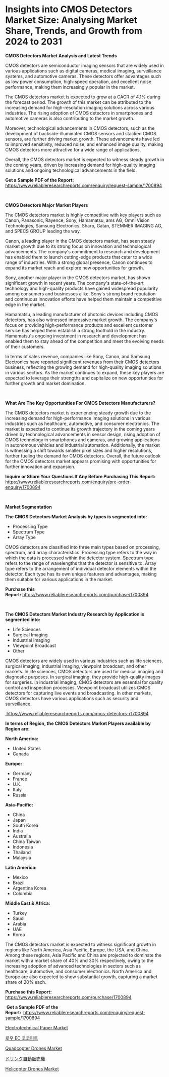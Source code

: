 <p><h1>Insights into CMOS Detectors Market Size: Analysing Market Share, Trends, and Growth from 2024 to 2031</h1></p><p><strong>CMOS Detectors Market Analysis and Latest Trends</strong></p>
<p><p>CMOS detectors are semiconductor imaging sensors that are widely used in various applications such as digital cameras, medical imaging, surveillance systems, and automotive cameras. These detectors offer advantages such as low power consumption, high-speed operation, and excellent noise performance, making them increasingly popular in the market.</p><p>The CMOS detectors market is expected to grow at a CAGR of 4.1% during the forecast period. The growth of this market can be attributed to the increasing demand for high-resolution imaging solutions across various industries. The rising adoption of CMOS detectors in smartphones and automotive cameras is also contributing to the market growth.</p><p>Moreover, technological advancements in CMOS detectors, such as the development of backside-illuminated CMOS sensors and stacked CMOS sensors, are further driving market growth. These advancements have led to improved sensitivity, reduced noise, and enhanced image quality, making CMOS detectors more attractive for a wide range of applications.</p><p>Overall, the CMOS detectors market is expected to witness steady growth in the coming years, driven by increasing demand for high-quality imaging solutions and ongoing technological advancements in the field.</p></p>
<p><strong>Get a Sample PDF of the Report:&nbsp;</strong> <a href="https://www.reliableresearchreports.com/enquiry/request-sample/1700894">https://www.reliableresearchreports.com/enquiry/request-sample/1700894</a></p>
<p>&nbsp;</p>
<p><strong>CMOS Detectors Major Market Players</strong></p>
<p><p>The CMOS detectors market is highly competitive with key players such as Canon, Panasonic, Rayence, Sony, Hamamatsu, ams AG, Omni Vision Technologies, Samsung Electronics, Sharp, Gatan, STEMMER IMAGING AG, and SPECS GROUP leading the way.</p><p>Canon, a leading player in the CMOS detectors market, has seen steady market growth due to its strong focus on innovation and technological advancements. The company's commitment to research and development has enabled them to launch cutting-edge products that cater to a wide range of industries. With a strong global presence, Canon continues to expand its market reach and explore new opportunities for growth.</p><p>Sony, another major player in the CMOS detectors market, has shown significant growth in recent years. The company's state-of-the-art technology and high-quality products have gained widespread popularity among consumers and businesses alike. Sony's strong brand reputation and continuous innovation efforts have helped them maintain a competitive edge in the market.</p><p>Hamamatsu, a leading manufacturer of photonic devices including CMOS detectors, has also witnessed impressive market growth. The company's focus on providing high-performance products and excellent customer service has helped them establish a strong foothold in the industry. Hamamatsu's ongoing investment in research and development has enabled them to stay ahead of the competition and meet the evolving needs of their customers.</p><p>In terms of sales revenue, companies like Sony, Canon, and Samsung Electronics have reported significant revenues from their CMOS detectors business, reflecting the growing demand for high-quality imaging solutions in various sectors. As the market continues to expand, these key players are expected to leverage their strengths and capitalize on new opportunities for further growth and market domination.</p></p>
<p>&nbsp;</p>
<p><strong>What Are The Key Opportunities For CMOS Detectors Manufacturers?</strong></p>
<p><p>The CMOS detectors market is experiencing steady growth due to the increasing demand for high-performance imaging solutions in various industries such as healthcare, automotive, and consumer electronics. The market is expected to continue its growth trajectory in the coming years driven by technological advancements in sensor design, rising adoption of CMOS technology in smartphones and cameras, and growing applications in autonomous vehicles and industrial automation. Additionally, the market is witnessing a shift towards smaller pixel sizes and higher resolutions, further fueling the demand for CMOS detectors. Overall, the future outlook for the CMOS detectors market appears promising with opportunities for further innovation and expansion.</p></p>
<p><strong>Inquire or Share Your Questions If Any Before Purchasing This Report:</strong> <a href="https://www.reliableresearchreports.com/enquiry/pre-order-enquiry/1700894">https://www.reliableresearchreports.com/enquiry/pre-order-enquiry/1700894</a></p>
<p>&nbsp;</p>
<p><strong>Market Segmentation</strong></p>
<p><strong>The CMOS Detectors Market Analysis by types is segmented into:</strong></p>
<p><ul><li>Processing Type</li><li>Spectrum Type</li><li>Array Type</li></ul></p>
<p><p>CMOS detectors are classified into three main types based on processing, spectrum, and array characteristics. Processing type refers to the way in which the data is processed within the detector system. Spectrum type refers to the range of wavelengths that the detector is sensitive to. Array type refers to the arrangement of individual detector elements within the detector. Each type has its own unique features and advantages, making them suitable for various applications in the market.</p></p>
<p><strong>Purchase this Report:&nbsp;</strong><a href="https://www.reliableresearchreports.com/purchase/1700894">https://www.reliableresearchreports.com/purchase/1700894</a></p>
<p>&nbsp;</p>
<p><strong>The CMOS Detectors Market Industry Research by Application is segmented into:</strong></p>
<p><ul><li>Life Sciences</li><li>Surgical Imaging</li><li>Industrial Imaging</li><li>Viewpoint Broadcast</li><li>Other</li></ul></p>
<p><p>CMOS detectors are widely used in various industries such as life sciences, surgical imaging, industrial imaging, viewpoint broadcast, and other markets. In life sciences, CMOS detectors are used for medical imaging and diagnostic purposes. In surgical imaging, they provide high-quality images for surgeries. In industrial imaging, CMOS detectors are essential for quality control and inspection processes. Viewpoint broadcast utilizes CMOS detectors for capturing live events and broadcasting. In other markets, CMOS detectors have various applications such as security and surveillance.</p></p>
<p><a href="https://www.reliableresearchreports.com/cmos-detectors-r1700894">&nbsp;https://www.reliableresearchreports.com/cmos-detectors-r1700894</a></p>
<p><strong>In terms of Region, the CMOS Detectors Market Players available by Region are:</strong></p>
<p>
    <p> <strong> North America: </strong>
        <ul>
            <li>United States</li>
            <li>Canada</li>
        </ul>
        </p> 
    <p> <strong> Europe: </strong>
        <ul>
            <li>Germany</li>
            <li>France</li>
            <li>U.K.</li>
            <li>Italy</li>
            <li>Russia</li>
        </ul>
        </p> 
    <p> <strong> Asia-Pacific: </strong>
        <ul>
            <li>China</li>
            <li>Japan</li>
            <li>South Korea</li>
            <li>India</li>
            <li>Australia</li>
            <li>China Taiwan</li>
            <li>Indonesia</li>
            <li>Thailand</li>
            <li>Malaysia</li>
        </ul>
        </p> 
    <p> <strong> Latin America: </strong>
        <ul>
            <li>Mexico</li>
            <li>Brazil</li>
            <li>Argentina Korea</li>
            <li>Colombia</li>
        </ul>
        </p> 
    <p> <strong> Middle East & Africa: </strong>
        <ul>
            <li>Turkey</li>
            <li>Saudi</li>
            <li>Arabia</li>
            <li>UAE</li>
            <li>Korea</li>
        </ul>
    </p>
    </p>
<p><p>The CMOS detectors market is expected to witness significant growth in regions like North America, Asia Pacific, Europe, the USA, and China. Among these regions, Asia Pacific and China are projected to dominate the market with a market share of 40% and 30% respectively, owing to the increasing adoption of advanced technologies in sectors such as healthcare, automotive, and consumer electronics. North America and Europe are also expected to show substantial growth, capturing a market share of 20% each.</p></p>
<p><strong>Purchase this Report: </strong><a href="https://www.reliableresearchreports.com/purchase/1700894">https://www.reliableresearchreports.com/purchase/1700894</a></p>
<p>&nbsp;<strong>Get a Sample PDF of the Report:&nbsp;&nbsp;</strong><a href="https://www.reliableresearchreports.com/enquiry/request-sample/1700894">https://www.reliableresearchreports.com/enquiry/request-sample/1700894</a></p>
<p><strong></strong></p>
<p><p><a href="https://issuu.com/reportprime-2/docs/electrotechnical-paper-market-size-2030.pptx">Electrotechnical Paper Market</a></p><p><a href="https://github.com/PercyHagernes9778/Market-Research-Report-List-1/blob/main/145907725137.md">로우 EC 코코피트</a></p><p><a href="https://github.com/indrystar/Market-Research-Report-List-2/blob/main/quadcopter-drones-market.md">Quadcopter Drones Market</a></p><p><a href="https://github.com/ddwcuskozol07187/Market-Research-Report-List-1/blob/main/646009127440.md">ドリンク自動販売機</a></p><p><a href="https://github.com/AKSHATREPORTPRIME/Market-Research-Report-List-4/blob/main/helicopter-drones-market.md">Helicopter Drones Market</a></p></p>